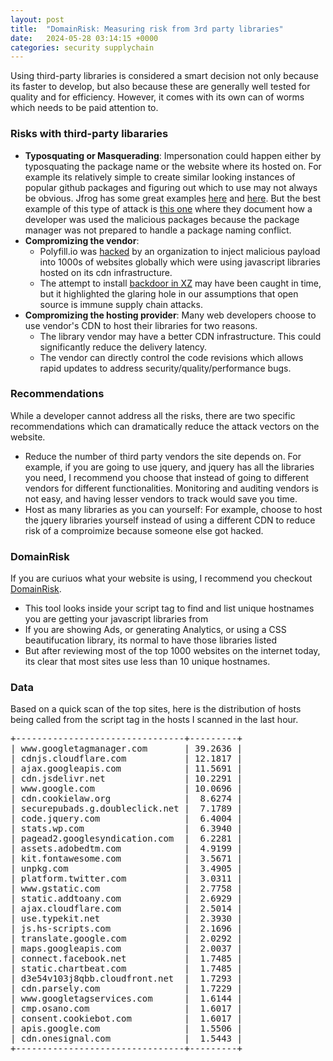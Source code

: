 ```yaml
---
layout: post
title:  "DomainRisk: Measuring risk from 3rd party libraries"
date:   2024-05-28 03:14:15 +0000
categories: security supplychain
---
```

Using third-party libraries is considered a smart decision not only because its faster to develop, but also because these are generally well tested for quality and for efficiency. However, it comes with its own can of worms which needs to be paid attention to.

### Risks with third-party libararies
* **Typosquating or Masquerading**: Impersonation could happen either by typosquating the package name or the website where its hosted on. For example its relatively simple to create similar looking instances of popular github packages and figuring out which to use may not always be obvious. Jfrog has some great examples [here](https://jfrog.com/blog/developers-under-attack-leveraging-typosquatting-for-crypto-mining/) and [here](https://jfrog.com/blog/malware-civil-war-malicious-npm-packages-targeting-malware-authors/). But the best example of this type of attack is [this one](https://jfrog.com/blog/python-wheel-jacking-in-supply-chain-attacks/) where they document how a developer was used the malicious packages because the package manager was not prepared to handle a package naming conflict.
* **Compromizing the vendor**:  
    * Polyfill.io was [hacked](https://www.theregister.com/2024/06/25/polyfillio_china_crisis/) by an organization to inject malicious payload into 1000s of websites globally which were using javascript libraries hosted on its cdn infrastructure.
    * The attempt to install [backdoor in XZ](https://techcommunity.microsoft.com/t5/microsoft-defender-vulnerability/microsoft-faq-and-guidance-for-xz-utils-backdoor/ba-p/4101961) may have been caught in time, but it highlighted the glaring hole in our assumptions that open source is immune supply chain attacks.
* **Compromizing the hosting provider**: Many web developers choose to use vendor's CDN to host their libraries for two reasons. 
    * The library vendor may have a better CDN infrastructure. This could significantly reduce the delivery latency.
    * The vendor can directly control the code revisions which allows rapid updates to address security/quality/performance bugs.

### Recommendations
While a developer cannot address all the risks, there are two specific recommendations which can dramatically reduce the attack vectors on the website.
* Reduce the number of third party vendors the site depends on. For example, if you are going to use jquery, and jquery has all the libraries you need, I recommend you choose that instead of going to different vendors for different functionalities. Monitoring and auditing vendors is not easy, and having lesser vendors to track would save you time.
* Host as many libraries as you can yourself: For example, choose to host the jquery libraries yourself instead of using a different CDN to reduce risk of a comproimize because someone else got hacked.

### DomainRisk
If you are curiuos what your website is using, I recommend you checkout [DomainRisk](https://github.com/royans/domainrisk).
* This tool looks inside your script tag to find and list unique hostnames you are getting your javascript libraries from
* If you are showing Ads, or generating Analytics, or using a CSS beautifucation library, its normal to have those libraries listed
* But after reviewing most of the top 1000 websites on the internet today, its clear that most sites use less than 10 unique hostnames.

### Data
Based on a quick scan of the top sites, here is the distribution of hosts being called from the script tag in the hosts I scanned in the last hour.
<pre>
+--------------------------------+---------+
| www.googletagmanager.com       | 39.2636 |
| cdnjs.cloudflare.com           | 12.1817 |
| ajax.googleapis.com            | 11.5691 |
| cdn.jsdelivr.net               | 10.2291 |
| www.google.com                 | 10.0696 |
| cdn.cookielaw.org              |  8.6274 |
| securepubads.g.doubleclick.net |  7.1789 |
| code.jquery.com                |  6.4004 |
| stats.wp.com                   |  6.3940 |
| pagead2.googlesyndication.com  |  6.2281 |
| assets.adobedtm.com            |  4.9199 |
| kit.fontawesome.com            |  3.5671 |
| unpkg.com                      |  3.4905 |
| platform.twitter.com           |  3.0311 |
| www.gstatic.com                |  2.7758 |
| static.addtoany.com            |  2.6929 |
| ajax.cloudflare.com            |  2.5014 |
| use.typekit.net                |  2.3930 |
| js.hs-scripts.com              |  2.1696 |
| translate.google.com           |  2.0292 |
| maps.googleapis.com            |  2.0037 |
| connect.facebook.net           |  1.7485 |
| static.chartbeat.com           |  1.7485 |
| d3e54v103j8qbb.cloudfront.net  |  1.7293 |
| cdn.parsely.com                |  1.7229 |
| www.googletagservices.com      |  1.6144 |
| cmp.osano.com                  |  1.6017 |
| consent.cookiebot.com          |  1.6017 |
| apis.google.com                |  1.5506 |
| cdn.onesignal.com              |  1.5443 |
+--------------------------------+---------+
</pre>
